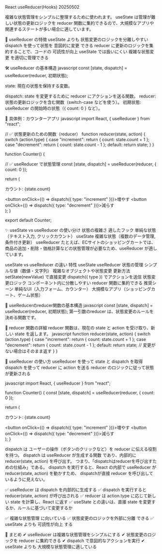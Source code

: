 React useReducer(Hooks) 20250502

複雑な状態管理をシンプルに整理するために使われます。
useState は管理が難しい状態の更新ロジックを reducer 関数に集約できるので、大規模なアプリや関連するステートが多い場合に適しています。
<!-- 複数の状態変更ロジックを1つにまとめる＝reduce(集約、削減) -->

🌟 useReducer の特徴
useState よりも 状態変更のロジックを分離しやすい
dispatch を使って状態を 意図的に変更 できる
reducer に更新のロジックを集約することで、コードの 可読性が向上
useState では扱いにくい 複雑な状態変更 を適切に管理できる


🛠 useReducer の基本構造
javascript
const [state, dispatch] = useReducer(reducer, 初期状態);

state: 現在の状態を保持する変数。
<!-- dispatch は useReducer を使うとReactによって自動的に生成される関数。 -->
dispatch: state を変更するために reducer にアクションを送る関数。
reducer: 状態の更新ロジックを含む関数（switch-case などを使う）。
初期状態: useReducer の開始時の状態（{ count: 0 } など）。

🎯 具体例：カウンターアプリ
javascript
import React, { useReducer } from "react";

// ✅ 状態更新のための関数（reducer）
function reducer(state, action) {
  switch (action.type) {
    case "increment":
      return { count: state.count + 1 };
    case "decrement":
      return { count: state.count - 1 };
    default:
      return state;
  }
}

function Counter() {

  // ✅ useReducer で状態管理
  const [state, dispatch] = useReducer(reducer, { count: 0 });

  return (
    <div>
      <p>カウント: {state.count}</p>
      <button onClick={() => dispatch({ type: "increment" })}>増やす</button>
      <button onClick={() => dispatch({ type: "decrement" })}>減らす</button>
    </div>
  );
}

export default Counter;

✨ useState vs useReducer の使い分け
状態の複雑さ	                             適したフック
単純な状態（テキスト入力, クリックカウント）	useState
複雑な状態（複数のデータ管理, 条件付き更新）	useReducer
たとえば、ECサイトのショッピングカートでは、商品の追加・削除・価格計算などの状態管理が必要なため、useReducer が適しています。

useState vs useReducer の違い
特性	                useState	                                useReducer
状態の管理	        シンプルな値（数値・文字列）	            複雑なオブジェクトや状態変更
更新方法	        setState(newValue) で直接変更	          dispatch({ type }) でアクションを送信
状態変更ロジック	 コンポーネント内に分散しやすい	reducer     関数に集約できる
推奨シーン	        単純なUI（入力フォーム、カウンター）	    大規模なアプリ（ショッピングカート、ゲーム状態）


🔹 useReducerのreducer関数の基本構造
javascript
const [state, dispatch] = useReducer(reducer, 初期状態);
第一引数のreducer は、状態変更のルールを決める関数です。

🔹 reducer 関数の詳細
reducer 関数は、現在の state と action を受け取り、新しい state を返します。
javascript
function reducer(state, action) {
  switch (action.type) {
    case "increment":
      return { count: state.count + 1 };
    case "decrement":
      return { count: state.count - 1 };
    default:
      return state; // 変更がない場合はそのまま返す
  }
}

🔹 useReducer の使い方
useReducer を使って state と dispatch を取得
dispatch を使って reducer に action を送る
reducer のロジックに従って状態が更新される

javascript
import React, { useReducer } from "react";

function Counter() {
  const [state, dispatch] = useReducer(reducer, { count: 0 });

  return (
    <div>
      <p>カウント: {state.count}</p>
      <button onClick={() => dispatch({ type: "increment" })}>増やす</button>
      <button onClick={() => dispatch({ type: "decrement" })}>減らす</button>
    </div>
  );
}


dispatch は ユーザーの操作（ボタンのクリックなど）を reducer に伝える役割 を持つ。
dispatch は useReducer が生成する関数 であり、内部的に reducer(state, action) を呼び出す。
つまり、「dispatchはreducerを呼び出すための仕組み」である。
dispatch を実行すると、React の内部で useReducer が reducer(state, action) を動かすため、
dispatchが直接 reducer を呼び出しているように見えない。

✅ useReducer は dispatch を内部的に生成する
✅ dispatch を実行すると reducer(state, action) が呼び出される
✅ reducer は action.type に応じて新しい state を計算し、React に返す
✅ useState との違いは、直接 state を変更するか、ルールに基づいて変更するか

✅ 複雑な状態管理 に向いている
✅ 状態変更のロジックを外部に分離 できる
✅ useState よりも 可読性が向上 する

📌 まとめ
✔ useReducer は複雑な状態管理をシンプルにする 
✔ 状態変更のロジックを reducer に集約できる 
✔ dispatch で意図的なアクションを実行 
✔ useState よりも 大規模な状態管理に適している